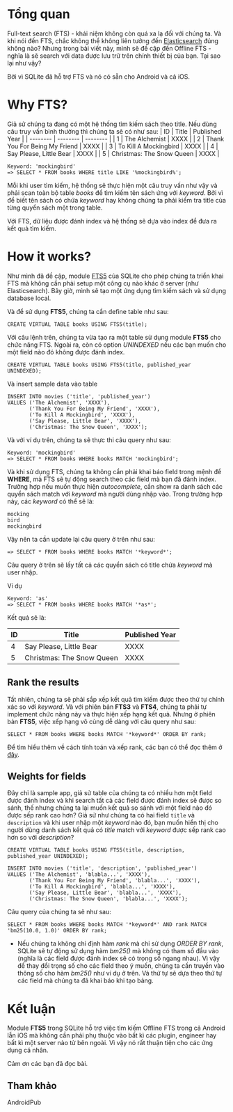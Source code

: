 # Tổng quan
Full-text search (FTS) - khái niệm không còn quá xa lạ đối với chúng ta. Và khi nói đến FTS, chắc không thể không liên tưởng đến [Elasticsearch](https://www.elastic.co/) đúng không nào? Nhưng trong bài viết này, mình sẽ đề cập đến Offline FTS - nghĩa là sẽ search với data được lưu trữ trên chính thiết bị của bạn. Tại sao lại như vậy?

Bởi vì SQLite đã hỗ trợ FTS và nó có sẵn cho Android và cả iOS.
# Why FTS?
Giả sử chúng ta đang có một hệ thống tìm kiếm sách theo title. Nếu dùng câu truy vấn bình thường thì chúng ta sẽ có như sau:
| ID | Title | Published Year |
| -------- | -------- | -------- |
| 1     | The Alchemist     | XXXX     |
| 2     | Thank You For Being My Friend     | XXXX     |
| 3     | To Kill A Mockingbird     | XXXX     |
| 4     | Say Please, Little Bear     | XXXX     |
| 5     | Christmas: The Snow Queen     | XXXX     |

```
Keyword: 'mockingbird'
=> SELECT * FROM books WHERE title LIKE '%mockingbird%';
```

Mỗi khi user tìm kiếm, hệ thống sẽ thực hiện một câu truy vấn như vậy và phải scan toàn bộ table *books* để tìm kiếm tên sách ứng với *keyword*. Bởi vì để biết tên sách có chứa *keyword* hay không chúng ta phải kiểm tra title của từng quyển sách một trong table.

Với FTS, dữ liệu được đánh index và hệ thống sẽ dựa vào index để đưa ra kết quả tìm kiếm.

# How it works?

Như mình đã đề cập, module [FTS5](https://www.sqlite.org/fts5.html) của SQLite cho phép chúng ta triển khai FTS mà không cần phải setup một công cụ nào khác ở server (như Elasticsearch).
Bây giờ, mình sẽ tạo một ứng dụng tìm kiếm sách và sử dụng database local.

Và để sử dụng **FTS5**, chúng ta cần define table như sau:
```
CREATE VIRTUAL TABLE books USING FTS5(title);
```

Với câu lệnh trên, chúng ta vừa tạo ra một table sử dụng module **FTS5** cho chức năng FTS. Ngoài ra, còn có option *UNINDEXED* nếu các bạn muốn cho một field nào đó không được đánh index.

```
CREATE VIRTUAL TABLE books USING FTS5(title, published_year UNINDEXED);
```

Và insert sample data vào table
```
INSERT INTO movies ('title', 'published_year') 
VALUES ('The Alchemist', 'XXXX'), 
       ('Thank You For Being My Friend', 'XXXX'),
       ('To Kill A Mockingbird', 'XXXX'),
       ('Say Please, Little Bear', 'XXXX'),
       ('Christmas: The Snow Queen', 'XXXX');
```

Và với ví dụ trên, chúng ta sẽ thực thi câu query như sau:

```
Keyword: 'mockingbird'
=> SELECT * FROM books WHERE books MATCH 'mockingbird';
```

Và khi sử dụng FTS, chúng ta không cần phải khai báo field trong mệnh đề **WHERE**, mà FTS sẽ tự động search theo các field mà bạn đã đánh index.
Trường hợp nếu muốn thực hiện *autocomplete*, cần show ra danh sách các quyển sách match với *keyword* mà người dùng nhập vào. Trong trường hợp này, các *keyword* có thể sẽ là:
```
mocking
bird
mockingbird
```
Vậy nên ta cần update lại câu query ở trên như sau:

```
=> SELECT * FROM books WHERE books MATCH '*keyword*';
```

Câu query ở trên sẽ lấy tất cả các quyển sách có title chứa *keyword* mà user nhập.

Ví dụ
```
Keyword: 'as'
=> SELECT * FROM books WHERE books MATCH '*as*';
```
Kết quả sẽ là:

| ID | Title | Published Year |
| -------- | -------- | -------- |
| 4     | Say Please, Little Bear     | XXXX     |
| 5     | Christmas: The Snow Queen     | XXXX     |

## Rank the results
Tất nhiên, chúng ta sẽ phải sắp xếp kết quả tìm kiếm được theo thứ tự chính xác so với *keyword*. Và với phiên bản **FTS3** và **FTS4**, chúng ta phải tự implement chức năng này và thực hiện xếp hạng kết quả. Nhưng ở phiên bản **FTS5**, việc xếp hạng vô cùng dễ dàng với câu query như sau:

```
SELECT * FROM books WHERE books MATCH '*keyword*' ORDER BY rank;
```

Để tìm hiểu thêm về cách tính toán và xếp rank, các bạn có thể đọc thêm ở [đây](https://en.wikipedia.org/wiki/Okapi_BM25).

## Weights for fields

Đây chỉ là sample app, giả sử table của chúng ta có nhiều hơn một field được đánh index và khi search tất cả các field được đánh index sẽ được so sánh, thế nhưng chúng ta lại muốn kết quả so sánh với một field nào đó được sếp rank cao hơn?
Giả sử như chúng ta có hai field `title` và `description` và khi user nhập một *keyword* nào đó, bạn muốn hiển thị cho người dùng danh sách kết quả có *title* match với *keyword* được sếp rank cao hơn so với *description*?

```
CREATE VIRTUAL TABLE books USING FTS5(title, description, published_year UNINDEXED);

INSERT INTO movies ('title', 'description', 'published_year') 
VALUES ('The Alchemist', 'blabla...', 'XXXX'),
       ('Thank You For Being My Friend', 'blabla...', 'XXXX'),
       ('To Kill A Mockingbird', 'blabla...', 'XXXX'),
       ('Say Please, Little Bear', 'blabla...', 'XXXX'),
       ('Christmas: The Snow Queen', 'blabla...', 'XXXX');
```

Câu query của chúng ta sẽ như sau:
```
SELECT * FROM books WHERE books MATCH '*keyword*' AND rank MATCH 'bm25(10.0, 1.0)' ORDER BY rank;
```

* Nếu chúng ta không chỉ định hàm *rank* mà chỉ sử dụng *ORDER BY rank*, SQLite sẽ tự động sử dụng hàm *bm25()* mà không có tham số đầu vào (nghĩa là các field được đánh index sẽ có trọng số ngang nhau). Vì vậy để thay đổi trọng số cho các field theo ý muốn, chúng ta cần truyền vào thông số cho hàm *bm25()* như ví dụ ở trên. Và thứ tự sẽ dựa theo thứ tự các field mà chúng ta đã khai báo khi tạo bảng.

# Kết luận
Module **FTS5** trong SQLite hỗ trợ việc tìm kiếm Offline FTS trong cả Android lẫn iOS mà không cần phải phụ thuộc vào bất kì các plugin, engineer hay bất kì một server nào từ bên ngoài. Vì vậy nó rất thuận tiện cho các ứng dụng cá nhân.

Cảm ơn các bạn đã đọc bài.
## Tham khảo
AndroidPub